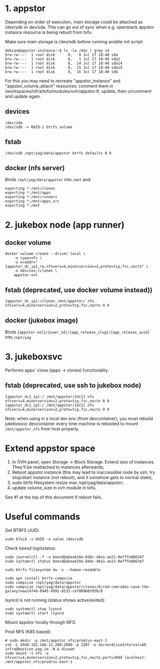 # 1. appstor

Depending on order of execution, main storage could be attached as /dev/sdb or dev/sda. This can go out of sync when
e.g. openstack appstor instance resource is being rebuilt from tofu.

Make sure main storage is /dev/sdb before running ansible init script:

    debian@appstor-instance:~$ ls -la /dev | grep sd
    brw-rw----  1 root disk      8,   0 Jul 17 18:40 sda
    brw-rw----  1 root disk      8,   1 Jul 17 18:40 sda1
    brw-rw----  1 root disk      8,  14 Jul 17 18:40 sda14
    brw-rw----  1 root disk      8,  15 Jul 17 18:40 sda15
    brw-rw----  1 root disk      8,  16 Jul 17 18:40 sdb

For this you may need to recreate "appstor_instance" and "appstor_volume_attach" resources:
comment them in /workspaces/infra/tofu/modules/ovh/appstor.tf, update, then uncomment and update again.

## devices

    /dev/sda
    /dev/sdb -> RAID-1 btrfs volume

## fstab
    
    /dev/sdb /opt/yag/data/appstor btrfs defaults 0 0

## docker (nfs server)

Binds `/opt/yag/data/appstor` into `/mnt` and:

    exporting *:/mnt/clones
    exporting *:/mnt/apps
    exporting *:/mnt/runners
    exporting *:/mnt/apps_src
    exporting *:/mnt

# 2. jukebox node (app runner)

## docker volume

    docker volume create --driver local \
        -o type=nfs \
        -o o=addr="{appstor_dc_ip},rw,nfsvers=4,minorversion=2,proto=tcp,fsc,nocto" \
        -o device=:/clones \
        appstor-vol

## fstab (deprecated, use docker volume instead))

    {appstor_dc_ip}:/clones /mnt/appstor/ nfs nfsvers=4,minorversion=2,proto=tcp,fsc,nocto 0 0

## docker (jukebox image)

Binds `{appstor-vol}/{user_id}/{app_release_slug}/{app_release_uuid}` into `/opt/yag`

# 3. jukeboxsvc

Performs apps' clone (apps -> clones) functionality.

## fstab (deprecated, use ssh to jukebox node)

    {appstor_dc1_ip}:/ /mnt/appstor/{dc1} nfs nfsvers=4,minorversion=2,proto=tcp,fsc,nocto 0 0
    {appstor_dc2_ip}:/ /mnt/appstor/{dc2} nfs nfsvers=4,minorversion=2,proto=tcp,fsc,nocto 0 0

Note: when using in a local dev env (from devcontainer), you must rebuild jukeboxsvc devcontainer every time machine is 
rebooted to mount `/mnt/appstor_nfs` from host properly.

# Extend appstor space

1. In OVH panel, open Storage -> Block Storage. Extend size of instances. They'll be reattached to instances afterwards;
2. Reboot appstor instance (this may lead to inaccessible node by ssh; try stop/start instance (not reboot), and it somehow gets to normal state);
3. sudo btrfs filesystem resize max /opt/yag/data/appstor;
4. update volume_size in ovh module in tofu.

See #1 at the top of this document if reboot fails.

# Useful commands

Get BTRFS UUID:

    sudo blkid -s UUID -o value /dev/sdb

Check beesd logs\status:

    sudo journalctl -f -u beesd@abea410a-048c-48a1-ae21-0efffe006347
    sudo systemctl status beesd@abea410a-048c-48a1-ae21-0efffe006347
    
    sudo btrfs filesystem du -s --human-readable 
    
    sudo apt install btrfs-compsize
    sudo compsize /opt/yag/data/appstor
    sudo compsize /opt/yag/data/appstor/clones/0/red-comrades-save-the-galaxy/eaa1474d-6945-4991-8132-cef009b0fd58/D

lsyncd is not running (status shows active/exited):

    sudo systemctl stop lsyncd
    sudo systemctl start lsyncd

Mount appstor locally through NFS:

Prod NFS (K8S based):

    # sudo mkdir -p /mnt/appstor_nfs/prod/us-east-1
    ssh -L 2049:192.168.12.200:2049 -p 2207 -o ServerAliveInterval=60  infra@bastion.yag.im -N & disown
    sudo mount -t nfs -o nfsvers=4,minorversion=2,proto=tcp,fsc,nocto,port=2049 localhost: /mnt/appstor_nfs/prod/us-east-1
